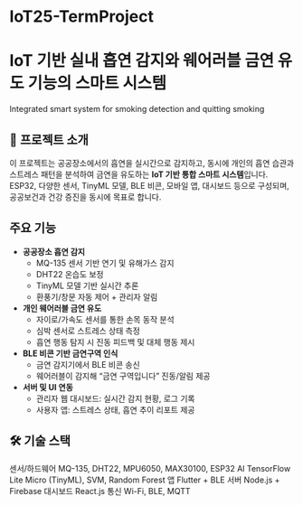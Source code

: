 # IoT25-TermProject
# IoT 기반 실내 흡연 감지와 웨어러블 금연 유도 기능의 스마트 시스템
Integrated smart system for smoking detection and quitting smoking


## 📘 프로젝트 소개

이 프로젝트는 공공장소에서의 흡연을 실시간으로 감지하고, 동시에 개인의 흡연 습관과 스트레스 패턴을 분석하여 금연을 유도하는 **IoT 기반 통합 스마트 시스템**입니다.  
ESP32, 다양한 센서, TinyML 모델, BLE 비콘, 모바일 앱, 대시보드 등으로 구성되며, 공공보건과 건강 증진을 동시에 목표로 합니다.

## 주요 기능

- **공공장소 흡연 감지**
  - MQ-135 센서 기반 연기 및 유해가스 감지
  - DHT22 온습도 보정
  - TinyML 모델 기반 실시간 추론
  - 환풍기/창문 자동 제어 + 관리자 알림
- **개인 웨어러블 금연 유도**
  - 자이로/가속도 센서를 통한 손목 동작 분석
  - 심박 센서로 스트레스 상태 측정
  - 흡연 행동 탐지 시 진동 피드백 및 대체 행동 제시
- **BLE 비콘 기반 금연구역 인식**
  - 금연 감지기에서 BLE 비콘 송신
  - 웨어러블이 감지해 “금연 구역입니다” 진동/알림 제공
- **서버 및 UI 연동**
  - 관리자 웹 대시보드: 실시간 감지 현황, 로그 기록
  - 사용자 앱: 스트레스 상태, 흡연 추이 리포트 제공
 
## 🛠 기술 스택
센서/하드웨어	MQ-135, DHT22, MPU6050, MAX30100, ESP32
AI	TensorFlow Lite Micro (TinyML), SVM, Random Forest
앱	Flutter + BLE
서버	Node.js + Firebase
대시보드	React.js
통신	Wi-Fi, BLE, MQTT
